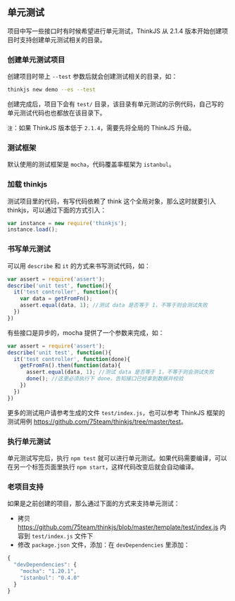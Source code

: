 ## 单元测试

项目中写一些接口时有时候希望进行单元测试，ThinkJS 从 2.1.4 版本开始创建项目时支持创建单元测试相关的目录。

### 创建单元测试项目

创建项目时带上 `--test` 参数后就会创建测试相关的目录，如：

```sh
thinkjs new demo --es --test
```

创建完成后，项目下会有 `test/` 目录，该目录有单元测试的示例代码，自己写的单元测试代码也也都放在该目录下。

`注`：如果 ThinkJS 版本低于 `2.1.4`，需要先将全局的 ThinkJS 升级。

### 测试框架

默认使用的测试框架是 `mocha`，代码覆盖率框架为 `istanbul`。

### 加载 thinkjs

测试项目里的代码，有写代码依赖了 think 这个全局对象，那么这时就要引入 thinkjs，可以通过下面的方式引入：

```js
var instance = new require('thinkjs');
instance.load();
```

### 书写单元测试

可以用 `describe` 和 `it` 的方式来书写测试代码，如：

```js
var assert = require('assert');
describe('unit test', function(){
  it('test controller', function(){
    var data = getFromFn();
    assert.equal(data, 1); //测试 data 是否等于 1，不等于则会测试失败
  })
})
```

有些接口是异步的，mocha 提供了一个参数来完成，如：

```js
var assert = require('assert');
describe('unit test', function(){
  it('test controller', function(done){
    getFromFn().then(function(data){
      assert.equal(data, 1); //测试 data 是否等于 1，不等于则会测试失败
      done(); //这里必须执行下 done，告知接口已经拿到数据并校验
    })
  })
})
```

更多的测试用户请参考生成的文件 `test/index.js`，也可以参考 ThinkJS 框架的测试用例 <https://github.com/75team/thinkjs/tree/master/test>。

### 执行单元测试

单元测试写完后，执行 `npm test` 就可以进行单元测试。如果代码需要编译，可以在另一个标签页面里执行 `npm start`，这样代码改变后就会自动编译。


### 老项目支持

如果是之前创建的项目，那么通过下面的方式来支持单元测试：

* 拷贝 <https://github.com/75team/thinkjs/blob/master/template/test/index.js> 内容到 `test/index.js` 文件下
* 修改 `package.json` 文件，添加：在 `devDependencies` 里添加：

```js
{
  "devDependencies": {
    "mocha": "1.20.1",
    "istanbul": "0.4.0"
  }
}
```

